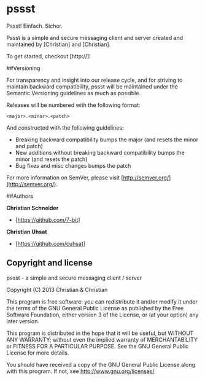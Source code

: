 pssst
=====

Pssst! Einfach. Sicher.

Pssst is a simple and secure messaging client and server created and maintained by [Christian] and [Christian].

To get started, checkout [http://]!

##Versioning

For transparency and insight into our release cycle, and for striving to maintain backward compatibility, pssst will be maintained under the Semantic Versioning guidelines as much as possible.

Releases will be numbered with the following format:

`<major>.<minor>.<patch>`

And constructed with the following guidelines:

* Breaking backward compatibility bumps the major (and resets the minor and patch)
* New additions without breaking backward compatibility bumps the minor (and resets the patch)
* Bug fixes and misc changes bumps the patch

For more information on SemVer, please visit [http://semver.org/](http://semver.org/).

##Authors

**Christian Schneider**

+ [https://github.com/7-bit]

**Christian Uhsat**

+ [https://github.com/cuhsat]

## Copyright and license

pssst - a simple and secure messaging client / server

Copyright (C) 2013  Christian & Christian

This program is free software: you can redistribute it and/or modify
it under the terms of the GNU General Public License as published by
the Free Software Foundation, either version 3 of the License, or
(at your option) any later version.

This program is distributed in the hope that it will be useful,
but WITHOUT ANY WARRANTY; without even the implied warranty of
MERCHANTABILITY or FITNESS FOR A PARTICULAR PURPOSE.  See the
GNU General Public License for more details.

You should have received a copy of the GNU General Public License
along with this program.  If not, see <http://www.gnu.org/licenses/>.